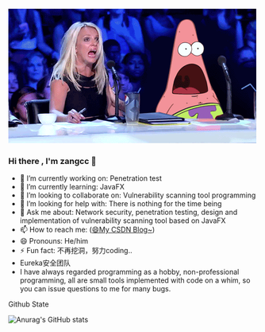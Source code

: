 ![Image text](https://github.com/zangcc/images/blob/main/britney.gif)

### Hi there , I'm zangcc 👋


- 🔭 I’m currently working on: Penetration test
- 🌱 I’m currently learning: JavaFX
- 👯 I’m looking to collaborate on: Vulnerability scanning tool programming
- 🤔 I’m looking for help with: There is nothing for the time being
- 💬 Ask me about: Network security, penetration testing, design and implementation of vulnerability scanning tool based on JavaFX
- 📫 How to reach me: ([😄My CSDN Blog~](https://blog.csdn.net/weixin_43847838?spm=1010.2135.3001.5343))
- 😄 Pronouns: He/him
- ⚡ Fun fact: 不再挖洞，努力coding..
- Eureka安全团队
- I have always regarded programming as a hobby, non-professional programming, all are small tools implemented with code on a whim, so you can issue questions to me for many bugs.

Github State

![Anurag's GitHub stats](https://github-readme-stats.vercel.app/api?username=zangcc&show_icons=true&theme=radical)
